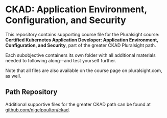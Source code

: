 # CKAD: Application Environment, Configuration, and Security

This repository contains supporting course file for the Pluralsight course: **Certified Kubernetes Application Developer: Application Environment, Configuration, and Security**, part of the greater CKAD Pluralsight path.

Each subobjective containers its own folder with all additional materials needed to following along--and test yourself further.

Note that all files are also available on the course page on pluralsight.com, as well.

## Path Repository

Additional supportive files for the greater CKAD path can be found at [github.com/nigelpoulton/ckad](https://github.com/nigelpoulton/ckad).
